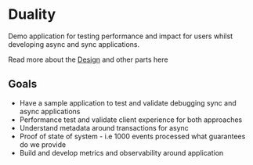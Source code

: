 # Duality

Demo application for testing performance and impact for users whilst developing async and sync applications.

Read more about the [Design](./design/001_what.md) and other parts here

## Goals

- Have a sample application to test and validate debugging sync and async applications
- Performance test and validate client experience for both approaches
- Understand metadata around transactions for async
- Proof of state of system - i.e 1000 events processed what guarantees do we provide
- Build and develop metrics and observability around application
